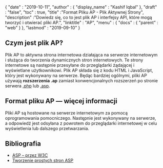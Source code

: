 {
  "date" : "2019-10-11",
  "author" : {
    "display_name" : "Kashif Iqbal"
},
  "draft" : "false",
  "toc" : true,
  "title" :"Format Pliku AP - Plik Aktywnej Strony",
  "description" :"Dowiedz się, co to jest plik AP i interfejsy API, które mogą tworzyć i otwierać pliki AP.",
  "linktitle" : "AP",
  "menu" : {
    "docs" : {
      "parent" : "web"
}
},
  "lastmod" : "2019-09-10"
}

## Czym jest plik AP?

Plik AP to aktywna strona internetowa działająca na serwerze internetowym i służąca do tworzenia dynamicznych stron internetowych. Te strony internetowe są następnie przesyłane do przeglądarki żądającej i wyświetlane użytkownikowi. Plik AP składa się z kodu HTML i JavaScript, który jest wykonywany na serwerze. Będąc bardziej ogólnymi, pliki AP używają **rozszerzenia .ap** zamiast konwencjonalnych rozszerzeń po stronie serwera [.php](/pl/programming/php/) lub [.asp](/pl/web/asp/).

## Format pliku AP — więcej informacji

Pliki AP są hostowane na serwerze internetowym za pomocą oprogramowania pomocniczego. Następnie jest wykonywany na serwerze, a odpowiedź jest odsyłana z powrotem do przeglądarki internetowej w celu wyświetlenia lub dalszego przetwarzania.

## Bibliografia

* [ASP – przez W3C](https://www.w3schools.com/asp/default.asp)
* [Tworzenie prostych stron ASP](https://learn.microsoft.com/en-us/previous-versions/iis/6.0-sdk/ms524741(v=vs.90))

